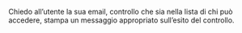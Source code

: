Chiedo all’utente la sua email,
controllo che sia nella lista di chi può accedere,
stampa un messaggio appropriato sull’esito del controllo.